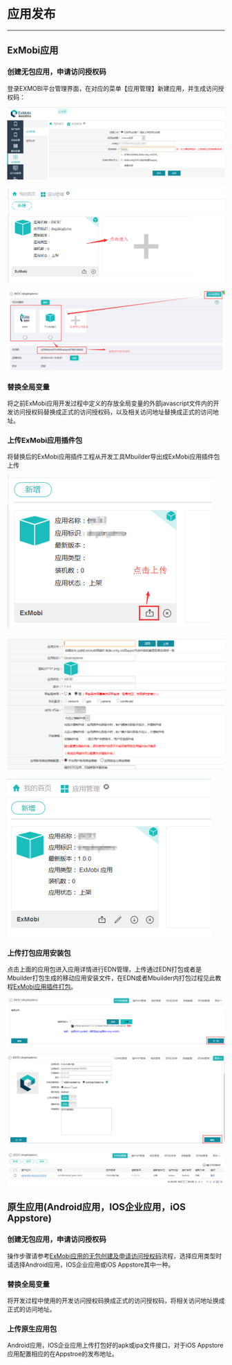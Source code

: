 # 应用发布

----------
<h2 id="cid_0">ExMobi应用</h2>

<h3 id="cid_0_0">创建无包应用，申请访问授权码</h3>  

登录EXMOBI平台管理界面，在对应的菜单【应用管理】新建应用，并生成访问授权码：  

![创建无包应用，申请访问授权码](image/appdeploy_4111.png)   

![创建无包应用，申请访问授权码](image/appdeploy_4112.png)   

![创建无包应用，申请访问授权码](image/appdeploy_4113.png)   

<h3 id="cid_0_1">替换全局变量</h3>  

将之前ExMobi应用开发过程中定义的存放全局变量的外部javascript文件内的开发访问授权码替换成正式的访问授权码，以及相关访问地址替换成正式的访问地址。 

<h3 id="cid_0_2">上传ExMobi应用插件包</h3>  

将替换后的ExMobi应用插件工程从开发工具Mbuilder导出成ExMobi应用插件包上传  

![上传应用包](image/appdeploy_4131.png)  

![上传应用包](image/appdeploy_4132.png)  

![上传应用包](image/appdeploy_4133.png)  

<h3 id="cid_0_2">上传打包应用安装包</h3>  

点击上面的应用包进入应用详情进行EDN管理，上传通过EDN打包或者是Mbuilder打包生成的移动应用安装文件，在EDN或者Mbuilder内打包过程见此教程[ExMobi应用插件打包](https://edu.exmobi.cn/learn/z7J3VEflql1WMinP)。

![上传打包应用安装包](image/appdeploy_4141.png)    

![上传打包应用安装包](image/appdeploy_4142.png)    

![上传打包应用安装包](image/appdeploy_4143.png)  

<h2 id="cid_1">原生应用(Android应用，IOS企业应用，iOS Appstore)</h2>  

<h3 id="cid_1_0">创建无包应用，申请访问授权码</h3>  

操作步骤请参考[ExMobi应用的无包创建及申请访问授权码](https://gitdocument.exmobi.cn/exmobi6server-accessguide/app_deploy.html#cid_0_0)流程，选择应用类型时请选择Android应用，IOS企业应用或iOS Appstore其中一种。 

<h3 id="cid_1_1">替换全局变量</h3>  

将开发过程中使用的开发访问授权码换成正式的访问授权码，将相关访问地址换成正式的访问地址。  

<h3 id="cid_1_2">上传原生应用包</h3>  

Android应用，IOS企业应用上传打包好的apk或ipa文件接口，对于iOS Appstore应用配置相应的在Appstroe的发布地址。 


